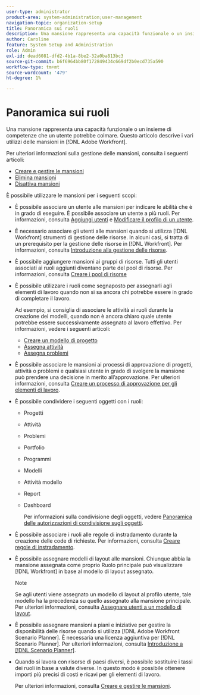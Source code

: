 ```yaml
---
user-type: administrator
product-area: system-administration;user-management
navigation-topic: organization-setup
title: Panoramica sui ruoli
description: Una mansione rappresenta una capacità funzionale o un insieme di competenze che un utente potrebbe colmare. Questo articolo descrive i vari utilizzi dei ruoli in Adobe Workfront.
author: Caroline
feature: System Setup and Administration
role: Admin
exl-id: dead6081-dfd2-4b1a-8be2-32a0ba813bc3
source-git-commit: b6f6964bb80f172849434c669df2b0ecd735a590
workflow-type: tm+mt
source-wordcount: '479'
ht-degree: 1%

---
```


# Panoramica sui ruoli

Una mansione rappresenta una capacità funzionale o un insieme di competenze che un utente potrebbe colmare. Questo articolo descrive i vari utilizzi delle mansioni in [!DNL Adobe Workfront].

Per ulteriori informazioni sulla gestione delle mansioni, consulta i seguenti articoli:

* [Creare e gestire le mansioni](../../../administration-and-setup/set-up-workfront/organizational-setup/create-manage-job-roles.md)
* [Elimina mansioni](../../../administration-and-setup/set-up-workfront/organizational-setup/delete-job-roles.md)
* [Disattiva mansioni](../../../administration-and-setup/set-up-workfront/organizational-setup/deactivate-job-roles.md)

È possibile utilizzare le mansioni per i seguenti scopi:

* È possibile associare un utente alle mansioni per indicare le abilità che è in grado di eseguire. È possibile associare un utente a più ruoli. Per informazioni, consulta [Aggiungi utenti](../../../administration-and-setup/add-users/create-and-manage-users/add-users.md) e [Modificare il profilo di un utente](../../../administration-and-setup/add-users/create-and-manage-users/edit-a-users-profile.md).
* È necessario associare gli utenti alle mansioni quando si utilizza [!DNL Workfront] strumenti di gestione delle risorse. In alcuni casi, si tratta di un prerequisito per la gestione delle risorse in [!DNL Workfront]. Per informazioni, consulta [Introduzione alla gestione delle risorse](../../../resource-mgmt/resource-mgmt-overview/get-started-resource-management.md).
* È possibile aggiungere mansioni ai gruppi di risorse. Tutti gli utenti associati ai ruoli aggiunti diventano parte del pool di risorse. Per informazioni, consulta [Creare i pool di risorse](../../../resource-mgmt/resource-planning/resource-pools/create-resource-pools.md)
* È possibile utilizzare i ruoli come segnaposto per assegnarli agli elementi di lavoro quando non si sa ancora chi potrebbe essere in grado di completare il lavoro.

   Ad esempio, si consiglia di associare le attività ai ruoli durante la creazione dei modelli, quando non è ancora chiaro quale utente potrebbe essere successivamente assegnato al lavoro effettivo. Per informazioni, vedere i seguenti articoli:

   * [Creare un modello di progetto](../../../manage-work/projects/create-and-manage-templates/create-template.md)
   * [Assegna attività](../../../manage-work/tasks/assign-tasks/assign-tasks.md)
   * [Assegna problemi](../../../manage-work/issues/manage-issues/assign-issues.md)

* È possibile associare le mansioni ai processi di approvazione di progetti, attività o problemi e qualsiasi utente in grado di svolgere la mansione può prendere una decisione in merito all’approvazione. Per ulteriori informazioni, consulta [Creare un processo di approvazione per gli elementi di lavoro](../../../administration-and-setup/customize-workfront/configure-approval-milestone-processes/create-approval-processes.md).
* È possibile condividere i seguenti oggetti con i ruoli:

   * Progetti
   * Attività
   * Problemi
   * Portfolio
   * Programmi
   * Modelli
   * Attività modello
   * Report
   * Dashboard

      Per informazioni sulla condivisione degli oggetti, vedere [Panoramica delle autorizzazioni di condivisione sugli oggetti](../../../workfront-basics/grant-and-request-access-to-objects/sharing-permissions-on-objects-overview.md).

* È possibile associare i ruoli alle regole di instradamento durante la creazione delle code di richieste. Per informazioni, consulta [Creare regole di instradamento](../../../manage-work/requests/create-and-manage-request-queues/create-routing-rules.md).
* È possibile assegnare modelli di layout alle mansioni. Chiunque abbia la mansione assegnata come proprio Ruolo principale può visualizzare [!DNL Workfront] in base al modello di layout assegnato.

   >[!NOTE]
   >
   >Se agli utenti viene assegnato un modello di layout al profilo utente, tale modello ha la precedenza su quello assegnato alla mansione principale. Per ulteriori informazioni, consulta [Assegnare utenti a un modello di layout](../../../administration-and-setup/customize-workfront/use-layout-templates/assign-users-to-layout-template.md).

* È possibile assegnare mansioni a piani e iniziative per gestire la disponibilità delle risorse quando si utilizza [!DNL Adobe Workfront Scenario Planner]. È necessaria una licenza aggiuntiva per [!DNL Scenario Planner]. Per ulteriori informazioni, consulta [Introduzione a [!DNL Scenario Planner]](../../../scenario-planner/get-started-with-scenario-planning.md).
* Quando si lavora con risorse di paesi diversi, è possibile sostituire i tassi dei ruoli in base a valute diverse. In questo modo è possibile ottenere importi più precisi di costi e ricavi per gli elementi di lavoro.

   Per ulteriori informazioni, consulta [Creare e gestire le mansioni](../../../administration-and-setup/set-up-workfront/organizational-setup/create-manage-job-roles.md).
